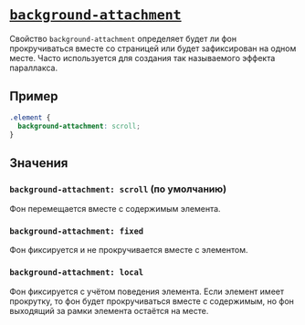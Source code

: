 # [`background-attachment`](../index.md)

Свойство `background-attachment` определяет будет ли фон прокручиваться вместе со страницей или будет зафиксирован на одном месте. Часто используется для создания так называемого эффекта параллакса.

## Пример

```css
.element {
  background-attachment: scroll;
}
```

## Значения

### `background-attachment: scroll` (по умолчанию)

Фон перемещается вместе с содержимым элемента.

### `background-attachment: fixed`

Фон фиксируется и не прокручивается вместе с элементом.

### `background-attachment: local`

Фон фиксируется с учётом поведения элемента. Если элемент имеет прокрутку, то фон будет прокручиваться вместе с содержимым, но фон выходящий за рамки элемента остаётся на месте.
